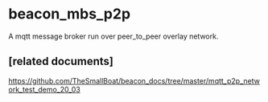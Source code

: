 # beacon_mbs_p2p
A mqtt message broker run over peer_to_peer overlay network.


## [related documents]
https://github.com/TheSmallBoat/beacon_docs/tree/master/mqtt_p2p_network_test_demo_20_03
